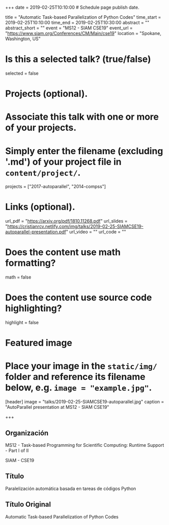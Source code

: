 +++
date = 2019-02-25T10:10:00  # Schedule page publish date.

title = "Automatic Task-based Parallelization of Python Codes"
time_start = 2019-02-25T10:10:00
time_end = 2019-02-25T10:30:00
abstract = ""
abstract_short = ""
event = "MS12 - SIAM CSE19"
event_url = "https://www.siam.org/Conferences/CM/Main/cse19"
location = "Spokane, Washington, US"

# Is this a selected talk? (true/false)
selected = false

# Projects (optional).
#   Associate this talk with one or more of your projects.
#   Simply enter the filename (excluding '.md') of your project file in `content/project/`.
projects = ["2017-autoparallel", "2014-compss"]

# Links (optional).
url_pdf = "https://arxiv.org/pdf/1810.11268.pdf"
url_slides = "https://cristianrcv.netlify.com/img/talks/2019-02-25-SIAMCSE19-autoparallel-presentation.pdf"
url_video = ""
url_code = ""

# Does the content use math formatting?
math = false

# Does the content use source code highlighting?
highlight = false

# Featured image
# Place your image in the `static/img/` folder and reference its filename below, e.g. `image = "example.jpg"`.
[header]
image = "talks/2019-02-25-SIAMCSE19-autoparallel.jpg"
caption = "AutoParallel presentation at MS12 - SIAM CSE19"

+++

<h2>Organización</h2>

<p>MS12 - Task-based Programming for Scientific Computing: Runtime Support - Part I of II</p>
<p>SIAM - CSE19</p>

<h2>Título</h2>

Paralelización automática basada en tareas de códigos Python

<h2>Título Original</h2>

Automatic Task-based Parallelization of Python Codes